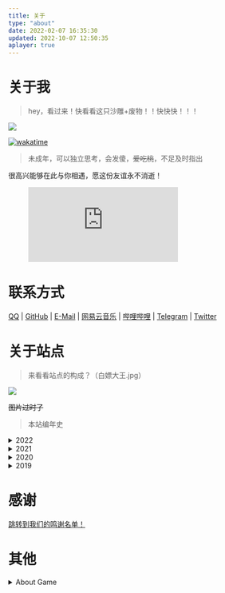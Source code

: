 ```yaml
---
title: 关于
type: "about"
date: 2022-02-07 16:35:30
updated: 2022-10-07 12:50:35
aplayer: true
---
```


# 关于我
>hey，看过来！快看看这只沙雕+废物！！快快快！！！
>

<div class="text-center">
  <div class="site-author-avatar">
    <img src="https://q1.qlogo.cn/g?b=qq&nk=2271225249&s=640">
  </div>
</div>

[![wakatime](https://wakatime.com/badge/user/4a671fe1-89e5-4c3d-acdd-6a423297698f.svg)](https://wakatime.com/@4a671fe1-89e5-4c3d-acdd-6a423297698f)

> 未成年，可以独立思考，会发傻，~~爱吃桃~~，不足及时指出

很高兴能够在此与你相遇，愿这份友谊永不消逝！

<figure><embed src="https://wakatime.com/share/@TNXG/d02e03cf-37e4-4415-9226-87ff79d40804.svg"></embed></figure>

# 联系方式
[QQ](https://jq.qq.com/?_wv=1027&k=hc3OKNED) | [GitHub](https://github.com/TNXG) | [E-Mail](mailto:tianxiang_tnxg@outlook.com) | [网易云音乐](https://music.163.com/user/home?id=515522946) | [哔哩哔哩](https://space.bilibili.com/175424674) | [Telegram](https://t.me/tianxiang_tnxg) | [Twitter](https://twitter.com/tianxiang_tnxg)

# 关于站点
>来看看站点的构成？（白嫖大王.jpg）

![](https://assets.tnxg.whitenuo.cn/images/upload/%E5%8D%9A%E5%AE%A2%E7%BB%84%E6%88%90.png)

~~图片过时了~~

>本站编年史

<details>
<summary>2022</summary>

### 2022-12-23
更换域名为 blog.tnxg.top

### 2022-12-18
自建静态资源储存库提供商由DogeCloud更换为DogeCast

### 2022-10-7
新主题的适应性工作基本完成

### 2022-10-5
将hexo-theme-yun更换为hexo-theme-miracle
<span class="heimu">说白了就更换了博客主题</span>

### 2022-8-17
更换HPPTalk为QexoTalks

### 2022-8-16
ServerLess由Vercel更换到Netlify

### 2022-8-13
博客更换全新Logo

### 2022-7-28
全面更换自建资源仓库

### 2022-7-21
博客加入ClientWorker

### 2022-7-12
在前几天发现ElemeUnpkg镜像不回源，开始自建资源仓库

### 2022-6-7
博客静态资源cdn由JsDelivr更换为ElemeUnpkg镜像，保证基础访问速度

### 2022-6-4
Python开发遇到困难，未知的HTTPX报错，继续使用php开发并使用learncloud提供的数据存储服务

顺便把支付宝实名换成我自己的了，对某些服务商进行实名认证

将保存在本地的明日方舟立绘上传至DogeCloud

### 2022-3-26
初次部署Wexagonal <a class="heimu" little="HPP的升级版就是HPP+">(hexoplusplus plus)</a>

### 2022-3-25
购买域名<a href="https://prts.top">prts.top</a>，作为<a href="https://arknights.asia">arknights.asia</a>域名到期后的新域名

续费域名<a href="https://www.loyunet.cn">loyunet.cn</a>

决定日后前端域名为<a href="https://www.loyunet.cn">loyunet.cn</a>后端域名为<a href="https://prts.top">prts.top</a>

### 2022-1-29
新增友链朋友圈

### 2022-1-16
博客支持ServiceWorker及适配HexoPlusPlus

### 2022-1-15
静态博客部署

天翔开始简单学习Pyhton
</details>
<details>
<summary>2021</summary>

### 2021-8
天翔开始学习易语言和php

### 2021-5-9
注册域名<a href="https://arknights.asia">arknights.asia</a>

MurlAPI更名为Arknights.Asia

注册域名<a href="https://www.loyunet.cn">loyunet.cn</a>

洛圄网络主域名更换
</details>
<details>
<summary>2020</summary>

期间大大小小发生了一些事情，比如CoolQ的消逝

MisakaNetwork.ML改组，建立LoYuNetwork，购买域名<a href="https://loyunet.xyz">loyunet.xyz</a>

MurlAPI初步建立

~~有点记不太清了~~
</details>
<details>
<summary>2019</summary>

### 2019-8-12
发现了wordpress，并搭建了我第一个博客

### 2019-7-21
抱着尝试的态度，我搭建起了我的第一个动态网站，程序嘛，程序是discuz，对没错，我的第一个动态网站是论坛(doge)

### 2019-6-27
在机缘巧合下，我注册了我的第一个域名<a href="http://misakanetwork.ml">misakanetwork.ml</a>，这将我带入了web的世界中来。不过那时候还是对着百度写一些简单的网页
</details>

# 感谢

[跳转到我们的鸣谢名单！](/thanks/)

# 其他

<details>
<summary>About Game</summary>

### 明日方舟

997437387
月霜夕#4422

### 我的世界Minecraft
 
Java: TARS_TNXG
BE: tian xiang zax6

### 少女前线

1516432
TARS天翔

### 崩坏3

260574680
天翔

### 原神

142617967
天翔TNXG

</details>